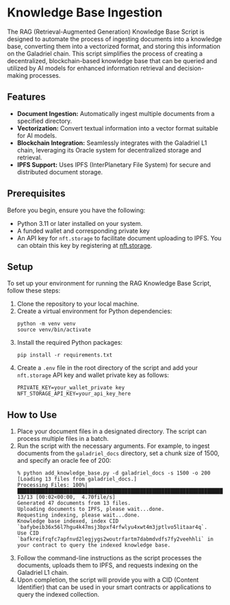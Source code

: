 # Knowledge Base Ingestion

The RAG (Retrieval-Augmented Generation) Knowledge Base Script is designed to automate the process of ingesting documents into a knowledge base, converting them into a vectorized format, and storing this information on the Galadriel chain. This script simplifies the process of creating a decentralized, blockchain-based knowledge base that can be queried and utilized by AI models for enhanced information retrieval and decision-making processes.

## Features

- **Document Ingestion:** Automatically ingest multiple documents from a specified directory.
- **Vectorization:** Convert textual information into a vector format suitable for AI models.
- **Blockchain Integration:** Seamlessly integrates with the Galadriel L1 chain, leveraging its Oracle system for decentralized storage and retrieval.
- **IPFS Support:** Uses IPFS (InterPlanetary File System) for secure and distributed document storage.

## Prerequisites

Before you begin, ensure you have the following:
- Python 3.11 or later installed on your system.
- A funded wallet and corresponding private key
- An API key for `nft.storage` to facilitate document uploading to IPFS. You can obtain this key by registering at [nft.storage](https://nft.storage).

## Setup

To set up your environment for running the RAG Knowledge Base Script, follow these steps:

1. Clone the repository to your local machine.
2. Create a virtual environment for Python dependencies:
    ```shell
    python -m venv venv
    source venv/bin/activate
    ```
3. Install the required Python packages:
    ```shell
    pip install -r requirements.txt
    ```
4. Create a `.env` file in the root directory of the script and add your `nft.storage` API key and wallet private key as follows:
    ```plaintext
    PRIVATE_KEY=your_wallet_private key
    NFT_STORAGE_API_KEY=your_api_key_here
    ```

## How to Use

1. Place your document files in a designated directory. The script can process multiple files in a batch.
2. Run the script with the necessary arguments. For example, to ingest documents from the `galadriel_docs` directory, set a chunk size of 1500, and specify an oracle fee of 200:
    ```
    % python add_knowledge_base.py -d galadriel_docs -s 1500 -o 200
    [Loading 13 files from galadriel_docs.]
    Processing Files: 100%|███████████████████████████████████████████████████████████████████████████████████████| 13/13 [00:02<00:00,  4.70file/s]
    Generated 47 documents from 13 files.
    Uploading documents to IPFS, please wait...done.
    Requesting indexing, please wait...done.
    Knowledge base indexed, index CID `bafybeib36x56l7hgu4k47msj3bpxf4rfwlyu4xwt4m3jptlvo5litaar4q`.
    Use CID `bafkreifrqfc7apfnvd2legjygs2woutrfartm7dabmdvdfs7fy2veehhli` in your contract to query the indexed knowledge base.
    ```
3. Follow the command-line instructions as the script processes the documents, uploads them to IPFS, and requests indexing on the Galadriel L1 chain.
4. Upon completion, the script will provide you with a CID (Content Identifier) that can be used in your smart contracts or applications to query the indexed collection.
